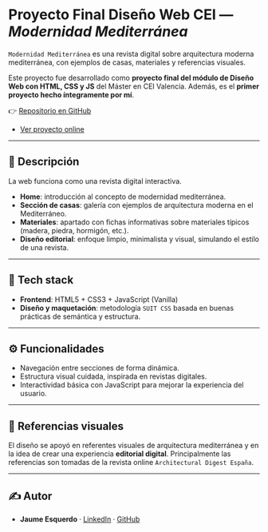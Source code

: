 # Proyecto Final Diseño Web CEI — *Modernidad Mediterránea*

`Modernidad Mediterránea` es una revista digital sobre arquitectura moderna mediterránea, con ejemplos de casas, materiales y referencias visuales.  

Este proyecto fue desarrollado como **proyecto final del módulo de Diseño Web con HTML, CSS y JS** del Máster en CEI Valencia. Además, es el **primer proyecto hecho íntegramente por mí**.  

👉 [Repositorio en GitHub](https://github.com/JaumeEsquerdo/Modernidad-Mediterranea---revista)  

- [Ver proyecto online](https://jaumeesquerdo.github.io/Modernidad-Mediterranea---revista/)
---

## 📖 Descripción

La web funciona como una revista digital interactiva.  

- **Home**: introducción al concepto de modernidad mediterránea.  
- **Sección de casas**: galería con ejemplos de arquitectura moderna en el Mediterráneo.  
- **Materiales**: apartado con fichas informativas sobre materiales típicos (madera, piedra, hormigón, etc.).  
- **Diseño editorial**: enfoque limpio, minimalista y visual, simulando el estilo de una revista.  

---

## 🧱 Tech stack

- **Frontend**: HTML5 + CSS3 + JavaScript (Vanilla)  
- **Diseño y maquetación**: metodología `SUIT CSS` basada en buenas prácticas de semántica y estructura.  

---

## ⚙️ Funcionalidades

- Navegación entre secciones de forma dinámica.  
- Estructura visual cuidada, inspirada en revistas digitales.  
- Interactividad básica con JavaScript para mejorar la experiencia del usuario.  

---

## 🎨 Referencias visuales

El diseño se apoyó en referentes visuales de arquitectura mediterránea y en la idea de crear una experiencia **editorial digital**.  Principalmente las referencias son tomadas de la revista online `Architectural Digest España`.


---

## ✍️ Autor

- **Jaume Esquerdo** · [LinkedIn](https://www.linkedin.com/in/jaume-esquerdo/) · [GitHub](https://github.com/JaumeEsquerdo)  
